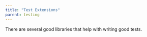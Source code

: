 ```yaml
---
title: "Test Extensions"
parent: testing
---
```


There are several good libraries that help with writing good tests.
